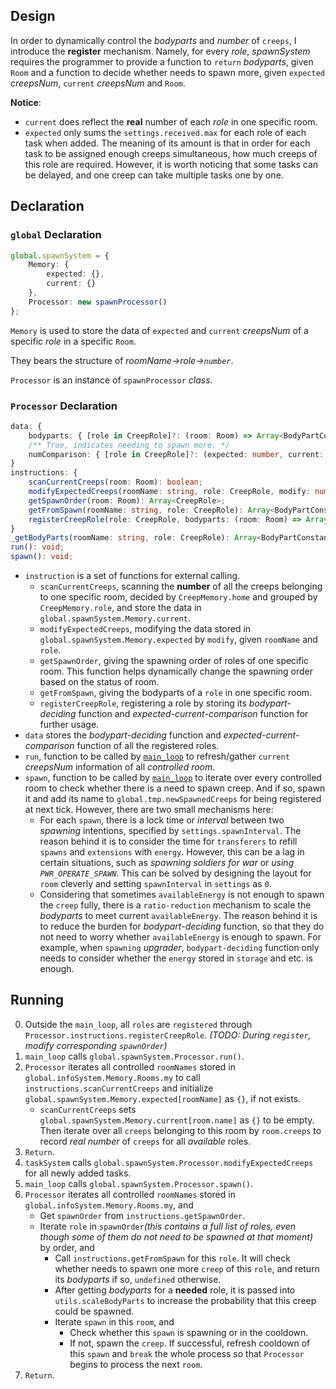 ## Design
In order to dynamically control the *bodyparts* and *number* of `creeps`, I introduce the **register** mechanism. Namely, for every *role*, *spawnSystem* requires the programmer to provide a function to `return` *bodyparts*, given `Room` and a function to decide whether needs to spawn more, given `expected` *creepsNum*, `current` *creepsNum* and `Room`.

**Notice**:
- `current` does reflect the **real** number of each *role* in one specific room.
- `expected` only sums the `settings.received.max` for each role of each task when added. The meaning of its amount is that in order for each task to be assigned enough creeps simultaneous, how much creeps of this role are required. However, it is worth noticing that some tasks can be delayed, and one creep can take multiple tasks one by one.

## Declaration
### `global` Declaration
```typescript
global.spawnSystem = {
	Memory: {
		expected: {},
		current: {}
	},
	Processor: new spawnProcessor()
};
```
`Memory` is used to store the data of `expected` and `current` *creepsNum* of a specific *role* in a specific `Room`.

They bears the structure of *roomName->role->`number`*.

`Processor` is an instance of `spawnProcessor` *class*.

### `Processor` Declaration
```typescript
data: {
	bodyparts: { [role in CreepRole]?: (room: Room) => Array<BodyPartConstant> };
	/** True, indicates needing to spawn more. */
	numComparison: { [role in CreepRole]?: (expected: number, current: number, room: Room) => boolean };
}
instructions: {
	scanCurrentCreeps(room: Room): boolean;
	modifyExpectedCreeps(roomName: string, role: CreepRole, modify: number): boolean;
	getSpawnOrder(room: Room): Array<CreepRole>;
	getFromSpawn(roomName: string, role: CreepRole): Array<BodyPartConstant> | undefined;
	registerCreepRole(role: CreepRole, bodyparts: (room: Room) => Array<BodyPartConstant>, numComparison: (expected: number, current: number, room: Room) => boolean): boolean;
}
_getBodyParts(roomName: string, role: CreepRole): Array<BodyPartConstant>;
run(): void;
spawn(): void;
```
- `instruction` is a set of functions for external calling.
	- `scanCurrentCreeps`, scanning the **number** of all the creeps belonging to one specific room, decided by `CreepMemory.home` and grouped by `CreepMemory.role`, and store the data in `global.spawnSystem.Memory.current`.
	- `modifyExpectedCreeps`, modifying the data stored in `global.spawnSystem.Memory.expected` by `modify`, given `roomName` and `role`.
	- `getSpawnOrder`, giving the spawning order of roles of one specific room. This function helps dynamically change the spawning order based on the status of room.
	- `getFromSpawn`, giving the bodyparts of a `role` in one specific room.
	- `registerCreepRole`, registering a role by storing its *bodypart-deciding* function and *expected-current-comparison* function for further usage.
- `data` stores the *bodypart-deciding* function and *expected-current-comparison* function of all the registered roles.
- `run`, function to be called by [`main_loop`](main_loop) to refresh/gather `current` *creepsNum* information of all *controlled room*.
- `spawn`, function to be called by [`main_loop`](main_loop) to iterate over every controlled room to check whether there is a need to spawn creep. And if so, spawn it and add its name to `global.tmp.newSpawnedCreeps` for being registered at next tick. However, there are two small mechanisms here:
	- For each `spawn`, there is a lock time or *interval* between two *spawning* intentions, specified by `settings.spawnInterval`. The reason behind it is to consider the time for `transferers` to refill `spawns` and `extensions` with `energy`. However, this can be a lag in certain situations, such as *spawning soldiers for war* or *using `PWR_OPERATE_SPAWN`*. This can be solved by designing the layout for `room` cleverly and setting `spawnInterval` in `settings` as `0`.
	- Considering that sometimes `availableEnergy` is not enough to spawn the `creep` fully, there is a `ratio-reduction` mechanism to scale the *bodyparts* to meet current `availableEnergy`. The reason behind it is to reduce the burden for *bodypart-deciding* function, so that they do not need to worry whether `availableEnergy` is enough to spawn. For example, when `spawning` *upgrader*, `bodypart-deciding` function only needs to consider whether the `energy` stored in `storage` and etc. is enough.
## Running
0. Outside the `main_loop`, all `roles` are `registered` through `Processor.instructions.registerCreepRole`. *(TODO: During `register`, modify corresponding `spawnOrder`)*
1. `main_loop` calls `global.spawnSystem.Processor.run()`.
2. `Processor` iterates all controlled `roomNames` stored in `global.infoSystem.Memory.Rooms.my` to call `instructions.scanCurrentCreeps` and initialize `global.spawnSystem.Memory.expected[roomName]` as `{}`, if not exists.
	- `scanCurrentCreeps` sets `global.spawnSystem.Memory.current[room.name]` as `{}` to be empty. Then iterate over all `creeps` belonging to this room by `room.creeps` to record *real number* of `creeps` for all *available* roles.
3. `Return`.
4. `taskSystem` calls `global.spawnSystem.Processor.modifyExpectedCreeps` for all newly added tasks.
5. `main_loop` calls `global.spawnSystem.Processor.spawn()`.
6. `Processor` iterates all controlled `roomNames` stored in `global.infoSystem.Memory.Rooms.my`, and
	- Get `spawnOrder` from `instructions.getSpawnOrder`.
	- Iterate `role` in `spawnOrder`*(this contains a full list of roles, even though some of them do not need to be spawned at that moment)* by order, and
		- Call `instructions.getFromSpawn` for this `role`. It will check whether needs to spawn one more `creep` of this `role`, and return its *bodyparts* if so, `undefined` otherwise.
		- After getting *bodyparts* for a **needed** role, it is passed into `utils.scaleBodyParts` to increase the probability that this creep could be spawned.
		- Iterate `spawn` in this `room`, and
			- Check whether this `spawn` is spawning or in the cooldown.
			- If not, spawn the `creep`. If successful, refresh cooldown of this `spawn` and `break` the whole process so that `Processor` begins to process the next `room`.
7. `Return`.
